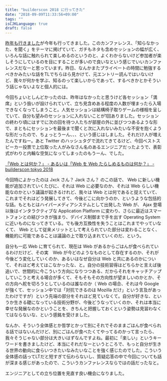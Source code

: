 ```yaml
---
title: "builderscon 2018 に行ってきた"
date: "2018-09-09T11:33:56+09:00"
tags: ""
isCJKLanguage: true
draft: false
---
```


[昨年も行きました](https://chroju.github.io/blog/2017/08/06/builderson_2017/)が今年も行ってきました。このカンファレンス、「知らなかった、を聞く」をテーマに掲げていて、ガチもネタも含めセッションの幅が広く、いろんな話に触れられて楽しめるのというのと、よくわからないけど参加者が楽しそうにしているのを目にすることが多いので良いなという感じでいいカンファレンスだなーと思っています。昨日、なんかまたプライベートの時間に勉強するべきかみたいな話をTLでちらほら見かけて、元エントリー読んではいないけど、我々が何かを学ぶ、知るのって楽しいからであって、するべきかとかそういう話じゃないよなと個人的には。

今回ちょいとしんどかったのは、昨年はなかったと思うけど各セッション「満席」という扱いが設けられていて、立ち見含めある程度の人数が埋まったら入場できなくなってしまうこと。人気セッションは結構椅子取りゲームの様相を呈していて、自分も望みのセッションに入れないことが1回ありました。セッションの終わり頃にはすでに次の回を待つ人たちが部屋の外に並びつつあるような形で、まともにセッションを最後まで聞くと次に入れないみたいな不安を抱くような形だったので、ちょっとうーん、、、という感じはしました。それだけ人が増えたんですねー。あと Twitter のハッシュタグで流れてきてるけど、今回ベストスピーカー投票で上位取った人がみなさん名のあるエンジニアだったようで、表彰式がわりと内輪な空気になってしまったのもうーん、でした。

[「Web とは何か？」 - あるいは「Web を Web たらしめるものは何か？」 - builderscon tokyo 2018](https://builderscon.io/tokyo/2018/session/476a4a30-2f94-424c-bbc2-f6cb14f1c4cd)

今回特によかったのは Jxck さん？ Jack さん？ のこの話で、 Web に新しい機能が追加されていくたびに、それは Web に必要なのか、それは Web らしい機能なのかという議論が起きるけれど、我々は Web とは何であると捉えていて、これまでそれはどう発展してきて、今後どこに向かうのか、というような包括的な話。もともとはハイパーメディアシステムとして出発した Web が、 Ajax 登場以後はインタラクティブな Application Platform に変わり、さらに最近はスマートフォンとの結びつきが強まり、デバイス制御まで手を出す Operating System に近いものになってきている。でも後方互換性を失うことはこれまでやっていなくて、 Web として従来メリットとして考えられていた部分は変わることなく、機能的に可能であることは議論の上で取り込まれていくのだ、という。

自分も一応 Web に育てられて、現在は Web があるからごはんが食べられているわけだけど、その実　Web が今どのようなものとして存在するのか、それが今後どう変化していくのか、あるいはなぜ自分は Web と共にあるのかについて、それほど考えてはこなかったな、と。自分の技術習得はどちらかと言えば後追いで、世間的に今こういう方向になりつつある、だからそれをキャッチアップしていこうと考える場合が多くて、そもそもその方向性が望ましいのかとか、その方向へ舵を切ろうとしているのは誰なのか（ Web の場合、それは今 Google が強くて、セッション中では「対抗できるのは Mozilla だけ」という言及があったわけですが）という先端の部分をそれほど見ていなくて。自分が好きな、というか生きる礎になっている技術分野が、今後どうなっていくのか、それは本当に幸せな発展なのかということを、きちんと把握しておくという姿勢は見習わなくてはならないな、という感銘を受けました。

なんか、そういう全体感とか哲学とかって別にそれでそのままごはんが食べられる話ではないんだけど、別にごはんが食べたくてやってるのかって言ったら、我々そうじゃない部分は大きいはずなんですよね。最初に「楽しい」というキーワードを書きましたけど、本当にそれだなーというところで、もっと自分が生きる世界の動向に食らいつきたいなみたいなことを強く感じたのでした。こういう全体感の話ってLTだと短すぎて伝わらないし、質疑応答の中で今回についても話が深まる感じがあったので、こういうカンファレンスならではの話だったなと。

エンジニアとしての立ち位置を見直す良い機会になりました。
